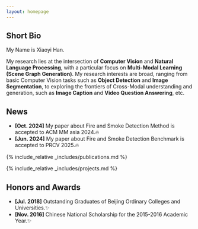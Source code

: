 ```yaml
---
layout: homepage
---
```


## Short Bio

My Name is Xiaoyi Han.

My research lies at the intersection of **Computer Vision** and **Natural Language Processing**, with a particular focus on **Multi-Modal Learning (Scene Graph Generation)**.  My research interests are broad, ranging from basic Computer Vision tasks such as **Object Detection** and **Image Segmentation**, to exploring the frontiers of Cross-Modal understanding and generation, such as **Image Caption** and **Video Question Answering**, etc.

## News
- **[Oct. 2024]** My paper about Fire and Smoke Detection Method is accepted to ACM MM asia 2024.🔥
- **[Jun. 2024]** My paper about Fire and Smoke Detection Benchmark is accepted to PRCV 2025.🔥

{% include_relative _includes/publications.md %}

{% include_relative _includes/projects.md %}

## Honors and Awards 
- **[Jul. 2018]**  Outstanding Graduates of Beijing Ordinary Colleges and Universities.✨
- **[Nov. 2016]**  Chinese National Scholarship for the 2015-2016 Academic Year.✨



<!-- {% include_relative _includes/services.md %} -->
